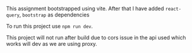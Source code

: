 This assignment bootstrapped using vite. After that I have added `react-query`, `bootstrap` as dependencies

To run this project use `npm run dev`.

This project will not run after build due to cors issue in the api used which works will dev as we are using proxy.



